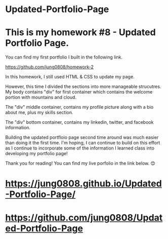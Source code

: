 # Updated-Portfolio-Page

# This is my homework #8 - Updated Portfolio Page.

You can find my first portfolio I built in the following link.

https://github.com/jung0808/homework-2

In this homework, I still used HTML & CSS to update my page.

However, this time I divided the sections into more manageable strucutres. My body contains "div" for first container which contains the welcome portion with mountains and cloud.

The "div" middle container, contains my profile picture along with a bio about me, plus my skills section.

The "div" bottom container, contains my linkedin, twitter, and facebook information.

Building the updated portfloio page second time around was much easier than doing it the first time. I'm hoping, I can continue to build on this effort as I continue to incorporate some of the information I learned class into developing my portfolio page!

Thank you for reading! You can find my live porfolio in the link below. 😊

# https://jung0808.github.io/Updated-Portfolio-Page/

# https://github.com/jung0808/Updated-Portfolio-Page
